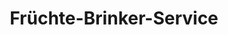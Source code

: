 ---
title: "Früchte-Brinker-Service"
url: /neuenkirchen/fruechte-brinker-service/
shop: Gemüse & Obst
---